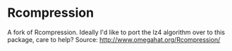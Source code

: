 Rcompression
============

A fork of Rcompression.  Ideally I'd like to port the lz4 algorithm over to this package, care to help? Source: http://www.omegahat.org/Rcompression/
